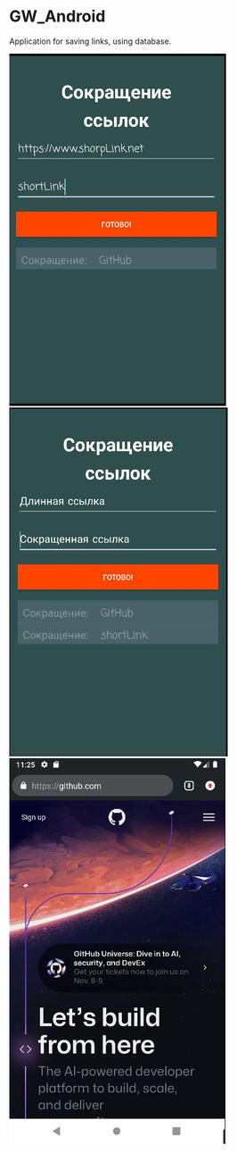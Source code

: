 # GW_Android
Application for saving links,  using database.

![Вводиться полный путь ссылки и краткое описание](https://github.com/Xavrik/GW_Android/blob/c4bf703526d28085c99af6ea135001430ff0e481/screen1.JPG)
![Ссылка сохраняется в базе данных](https://github.com/Xavrik/GW_Android/blob/3553g9t7FtAFq1bGEcuEm4zVuz8vbApfTb/screen2.JPG)
![По клику по короткому названии, переходите на сайт](https://github.com/Xavrik/GW_Android/blob/3553g9t7FtAFq1bGEcuEm4zVuz8vbApfTb/screen3.JPG)

